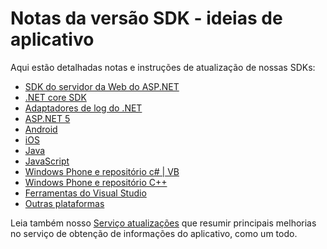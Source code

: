 <properties 
    pageTitle="Notas de versão para obtenção de informações de aplicativo" 
    description="As atualizações mais recentes." 
    services="application-insights" 
    documentationCenter=""
    authors="alancameronwills" 
    manager="douge"/>

<tags 
    ms.service="application-insights" 
    ms.workload="tbd" 
    ms.tgt_pltfrm="ibiza" 
    ms.devlang="na" 
    ms.topic="article" 
    ms.date="01/28/2016" 
    ms.author="awills"/>
 
# <a name="sdk-release-notes---application-insights"></a>Notas da versão SDK - ideias de aplicativo


Aqui estão detalhadas notas e instruções de atualização de nossas SDKs:

* [SDK do servidor da Web do ASP.NET](https://github.com/Microsoft/ApplicationInsights-server-dotnet/releases)
* [.NET core SDK](https://github.com/Microsoft/ApplicationInsights-dotnet/releases) 
* [Adaptadores de log do .NET](https://github.com/Microsoft/ApplicationInsights-dotnet-logging/releases)
* [ASP.NET 5](https://github.com/Microsoft/ApplicationInsights-aspnet5/releases)
* [Android](https://github.com/Microsoft/ApplicationInsights-Android/releases)
* [iOS](https://github.com/Microsoft/ApplicationInsights-iOS)
* [Java](https://github.com/Microsoft/ApplicationInsights-Java)
* [JavaScript](https://github.com/Microsoft/ApplicationInsights-JS/commits/master)
* [Windows Phone e repositório c# | VB](app-insights-release-notes-windows.md)
* [Windows Phone e repositório C++](https://github.com/Microsoft/ApplicationInsights-CPP/releases)
* [Ferramentas do Visual Studio](app-insights-release-notes-vsix.md)
* [Outras plataformas](https://github.com/Microsoft/ApplicationInsights-Home)

Leia também nosso [Serviço atualizações](https://azure.microsoft.com/updates/?service=application-insights) que resumir principais melhorias no serviço de obtenção de informações do aplicativo, como um todo.

